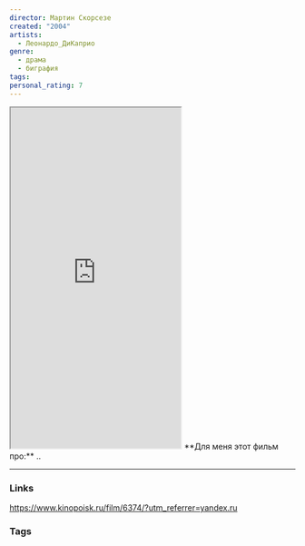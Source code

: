 ```yaml
---
director: Мартин Скорсезе
created: "2004"
artists:
  - Леонардо_ДиКаприо
genre:
  - драма
  - биграфия
tags: 
personal_rating: 7
---
```

<iframe
  id="inlineFrameExample"
  title="Inline Frame Example"
  width="300"
  height="600"
  src="https://avatars.mds.yandex.net/get-kinopoisk-image/1946459/dfdbf16f-b8ca-4af7-b811-50826796c83e/300x">
</iframe>
**Для меня этот фильм про:**
..



___
### Links
https://www.kinopoisk.ru/film/6374/?utm_referrer=yandex.ru

### Tags





